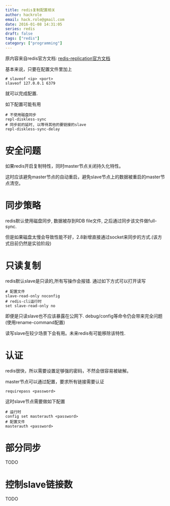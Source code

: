 ```yaml
---
title: redis复制配置相关
author: hackrole
email: hack.role@gmail.com
date: 2016-01-08 14:31:05
series: redis
draft: false
tags: ["redis"]
category: ["programming"]
---
```




原内容来自redis官方文档: [redis-replication官方文档](http://redis.io/topics/replication)

基本来说，只要在配置文件里加上
```nginx
# slaveof <ip> <port>
slaveof 127.0.0.1 6379
```


就可以完成配置.

如下配置可能有用

```nginx
# 不使用磁盘同步
repl-diskless-sync
# 同步前的延时, 以等待其他的要链接的slave
repl-diskless-sync-delay
```


# 安全问题

如果redis开启复制特性，同时master节点关闭持久化特性。

这时应该避免master节点的自动重启，避免slave节点上的数据被重启的master节点清空。


# 同步策略

redis默认使用磁盘同步, 数据被存到RDB file文件, 之后通过同步该文件做full-sync.

但是如果磁盘太慢会导致性能不好，2.8新增直接通过socket来同步的方式.(该方式目前仍然是实验阶段)

# 只读复制

redis默认slave是只读的,所有写操作会报错.
通过如下方式可以打开读写
```nginx
# 配置文件
slave-read-only noconfig
# redis-cli运行时
set slave-read-only no
```

即便是只读slave也不应该暴露在公网下.
debug/config等命令仍会带来完全问题(使用rename-command配置)

读写slave在较少场景下会有用。未来redis有可能移除该特性.


# 认证

redis很快，所以需要设置足够强的密码，不然会很容易被破解。

master节点可以通过配置，要求所有链接需要认证
```nginx
requirepass <password>
```

这时slave节点需要做如下配置
```nginx
# 运行时
config set masterauth <password>
# 配置文件
masterauth <password>
```

# 部分同步

TODO


# 控制slave链接数

TODO
